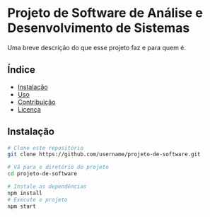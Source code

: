 # Projeto de Software de Análise e Desenvolvimento de Sistemas

Uma breve descrição do que esse projeto faz e para quem é.

## Índice

- [Instalação](#instalação)
- [Uso](#uso)
- [Contribuição](#contribuição)
- [Licença](#licença)

## Instalação

```bash
# Clone este repositório
git clone https://github.com/username/projeto-de-software.git

# Vá para o diretório do projeto
cd projeto-de-software

# Instale as dependências
npm install
# Execute o projeto
npm start
